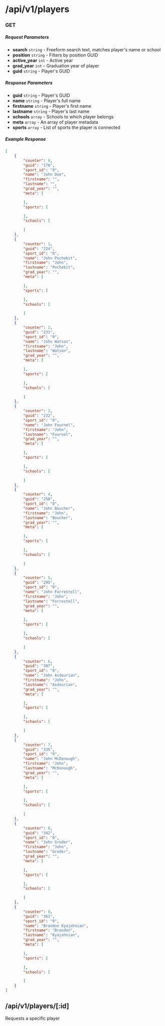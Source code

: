 # /api/v1/players
### GET

##### Request Parameters
- **search** ``` string ``` - Freeform search text, matches player's name or school
- **position** ``` string ``` - Filters by position GUID
- **active_year** ``` int ``` - Active year
- **grad_year** ``` int ``` - Graduation year of player
- **guid** ``` string ``` - Player's GUID

##### Response Parameters
- **guid** ``` string ``` - Player's GUID
- **name** ``` string ``` - Player's full name
- **firstname** ``` string ``` - Player's first name
- **lastname** ``` string ``` - Player's last name
- **schools** ``` array ``` - Schools to which player belongs
- **meta** ``` array ``` - An array of player metadata
- **sports** ``` array ``` - List of sports the player is connected

##### Example Response
``` json
[
    {
        "counter": 0,
        "guid": "170",
        "sport_id": "0",
        "name": "John Doe",
        "firstname": "",
        "lastname": "",
        "grad_year": "",
        "meta": [

        ],
        "sports": [

        ],
        "schools": [

        ]
    },
    {
        "counter": 1,
        "guid": "224",
        "sport_id": "0",
        "name": "John Pochebit",
        "firstname": "John",
        "lastname": "Pochebit",
        "grad_year": "",
        "meta": [

        ],
        "sports": [

        ],
        "schools": [

        ]
    },
    {
        "counter": 2,
        "guid": "231",
        "sport_id": "0",
        "name": "John Watson",
        "firstname": "John",
        "lastname": "Watson",
        "grad_year": "",
        "meta": [

        ],
        "sports": [

        ],
        "schools": [

        ]
    },
    {
        "counter": 3,
        "guid": "232",
        "sport_id": "0",
        "name": "John Fournel",
        "firstname": "John",
        "lastname": "Fournel",
        "grad_year": "",
        "meta": [

        ],
        "sports": [

        ],
        "schools": [

        ]
    },
    {
        "counter": 4,
        "guid": "258",
        "sport_id": "0",
        "name": "John Boucher",
        "firstname": "John",
        "lastname": "Boucher",
        "grad_year": "",
        "meta": [

        ],
        "sports": [

        ],
        "schools": [

        ]
    },
    {
        "counter": 5,
        "guid": "295",
        "sport_id": "0",
        "name": "John Forrestell",
        "firstname": "John",
        "lastname": "Forrestell",
        "grad_year": "",
        "meta": [

        ],
        "sports": [

        ],
        "schools": [

        ]
    },
    {
        "counter": 6,
        "guid": "307",
        "sport_id": "0",
        "name": "John Asdourian",
        "firstname": "John",
        "lastname": "Asdourian",
        "grad_year": "",
        "meta": [

        ],
        "sports": [

        ],
        "schools": [

        ]
    },
    {
        "counter": 7,
        "guid": "335",
        "sport_id": "0",
        "name": "John McDonough",
        "firstname": "John",
        "lastname": "McDonough",
        "grad_year": "",
        "meta": [

        ],
        "sports": [

        ],
        "schools": [

        ]
    },
    {
        "counter": 8,
        "guid": "342",
        "sport_id": "0",
        "name": "John Groder",
        "firstname": "John",
        "lastname": "Groder",
        "grad_year": "",
        "meta": [

        ],
        "sports": [

        ],
        "schools": [

        ]
    },
    {
        "counter": 9,
        "guid": "361",
        "sport_id": "0",
        "name": "Brandon Kyajohnian",
        "firstname": "Brandon",
        "lastname": "Kyajohnian",
        "grad_year": "",
        "meta": [

        ],
        "sports": [

        ],
        "schools": [

        ]
    }
]
```

## /api/v1/players/[:id]
Requests a specific player